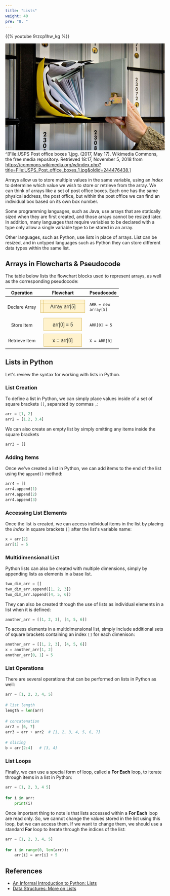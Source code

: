 ```yaml
---
title: "Lists"
weight: 40
pre: "8. "
---
```

{{% youtube 9rzcp1hw_kg %}}

![Post Office Boxes](../../../images/1/1.3.x.8.postofficeboxes.wikimedia.jpg)^[File:USPS Post office boxes 1.jpg. (2017, May 17). Wikimedia Commons, the free media repository. Retrieved 18:17, November 5, 2018 from https://commons.wikimedia.org/w/index.php?title=File:USPS_Post_office_boxes_1.jpg&oldid=244476438.]

Arrays allow us to store multiple values in the same variable, using an _index_ to determine which value we wish to store or retrieve from the array. We can think of arrays like a set of post office boxes. Each one has the same physical address, the post office, but within the post office we can find an individual box based on its own box number. 

Some programming languages, such as Java, use arrays that are statically sized when they are first created, and those arrays cannot be resized later. In addition, many languages that require variables to be declared with a type only allow a single variable type to be stored in an array. 

Other languages, such as Python, use _lists_ in place of arrays. List can be resized, and in untyped languages such as Python they can store different data types within the same list. 

## Arrays in Flowcharts & Pseudocode

The table below lists the flowchart blocks used to represent arrays, as well as the corresponding pseudocode:

| Operation | Flowchart | Pseudocode |
|:---------:|:---------:|:-----------|
| Declare Array | ![Declare Array Flowchart Block](../../../images/1/1.3.x.8.array1.png) | <pre><code>ARR = new array[5]</code></pre> |
| Store Item | ![Store Item in Array Flowchart Block](../../../images/1/1.3.x.8.array2.png) | <pre><code>ARR[0] = 5 </code></pre> |
| Retrieve Item | ![Retrieve Item from Array Flowchart Block](../../../images/1/1.3.x.8.array3.png) | <pre><code>X = ARR[0]</code></pre> |

## Lists in Python

Let's review the syntax for working with lists in Python.

### List Creation

To define a list in Python, we can simply place values inside of a set of square brackets `[]`, separated by commas `,`:

```python
arr = [1, 2]
arr2 = [1.2, 3.4]
```

We can also create an empty list by simply omitting any items inside the square brackets

```python
arr3 = []
```

### Adding Items

Once we've created a list in Python, we can add items to the end of the list using the `append()` method:

```python
arr4 = []
arr4.append(1)
arr4.append(2)
arr4.append(3)
```

### Accessing List Elements

Once the list is created, we can access individual items in the list by placing the _index_ in square brackets `[]` after the list's variable name:

```python
x = arr[2]
arr[1] = 5
```

### Multidimensional List

Python lists can also be created with multiple dimensions, simply by appending lists as elements in a base list. 

```python
two_dim_arr = []
two_dim_arr.append([1, 2, 3])
two_dim_arr.append([4, 5, 6])
```

They can also be created through the use of lists as individual elements in a list when it is defined:

```python
another_arr = [[1, 2, 3], [4, 5, 6]]
```

To access elements in a multidimensional list, simply include additional sets of square brackets containing an index `[]` for each dimenison:

```python
another_arr = [[1, 2, 3], [4, 5, 6]]
x = another_arr[1, 2]
another_arr[0, 1] = 5
```

### List Operations

There are several operations that can be performed on lists in Python as well:

```python
arr = [1, 2, 3, 4, 5]

# list length
length = len(arr)

# concatenation
arr2 = [6, 7]
arr3 = arr + arr2  # [1, 2, 3, 4, 5, 6, 7]

# slicing
b = arr[2:4]   # [3, 4]
```

### List Loops

Finally, we can use a special form of loop, called a **For Each** loop, to iterate through items in a list in Python:

```python
arr = [1, 2, 3, 4 5]

for i in arr:
    print(i)
```

Once important thing to note is that lists accessed within a **For Each** loop are read only. So, we cannot change the values stored in the list using this loop, but we can access them. If we want to change them, we should use a standard **For** loop to iterate through the indices of the list:

```python
arr = [1, 2, 3, 4, 5]

for i in range(0, len(arr)):
    arr[i] = arr[i] + 5
```

## References

* [An Informal Introduction to Python: Lists](https://docs.python.org/3/tutorial/introduction.html#lists)
* [Data Structures: More on Lists](https://docs.python.org/3/tutorial/datastructures.html#more-on-lists)
